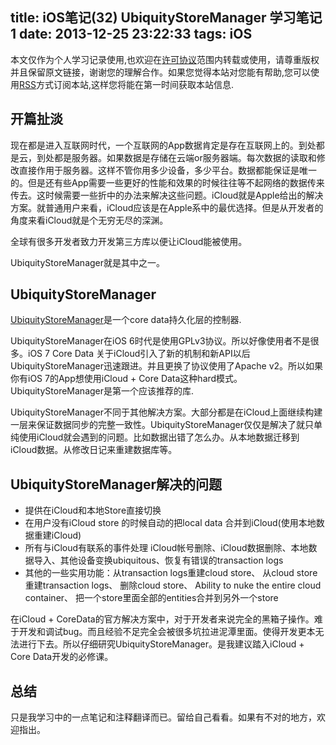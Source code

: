 title: iOS笔记(32) UbiquityStoreManager 学习笔记1
date: 2013-12-25 23:22:33
tags: iOS
---

本文仅作为个人学习记录使用,也欢迎在[许可协议](http://creativecommons.org/licenses/by-nc/3.0/deed.zh)范围内转载或使用，请尊重版权并且保留原文链接，谢谢您的理解合作。如果您觉得本站对您能有帮助,您可以使用[RSS](https://iiiyu.com/atom.xml)方式订阅本站,这样您将能在第一时间获取本站信息.

## 开篇扯淡

现在都是进入互联网时代，一个互联网的App数据肯定是存在互联网上的。到处都是云，到处都是服务器。如果数据是存储在云端or服务器端。每次数据的读取和修改直接作用于服务器。这样不管你用多少设备，多少平台。数据都能保证是唯一的。但是还有些App需要一些更好的性能和效果的时候往往等不起网络的数据传来传去。这时候需要一些折中的办法来解决这些问题。iCloud就是Apple给出的解决方案。就普通用户来看，iCloud应该是在Apple系中的最优选择。但是从开发者的角度来看iCloud就是个无穷无尽的深渊。

全球有很多开发者致力开发第三方库以便让iCloud能被使用。

UbiquityStoreManager就是其中之一。

<!--more-->

## UbiquityStoreManager

[UbiquityStoreManager](https://github.com/lhunath/UbiquityStoreManager)是一个core data持久化层的控制器.

UbiquityStoreManager在iOS 6时代是使用GPLv3协议。所以好像使用者不是很多。iOS 7 Core Data 关于iCloud引入了新的机制和新API以后UbiquityStoreManager迅速跟进。并且更换了协议使用了Apache v2。所以如果你有iOS 7的App想使用iCloud + Core Data这种hard模式。UbiquityStoreManager是第一个应该推荐的库.

UbiquityStoreManager不同于其他解决方案。大部分都是在iCloud上面继续构建一层来保证数据同步的完整一致性。UbiquityStoreManager仅仅是解决了就只单纯使用iCloud就会遇到的问题。比如数据出错了怎么办。从本地数据迁移到iCloud数据。从修改日记来重建数据库等。

## UbiquityStoreManager解决的问题

* 提供在iCloud和本地Store直接切换
* 在用户没有iCloud store 的时候自动的把local data 合并到iCloud(使用本地数据重建iCloud)
* 所有与iCloud有联系的事件处理 iCloud帐号删除、iCloud数据删除、本地数据导入、其他设备变换ubiquitous、恢复有错误的transaction logs
* 其他的一些实用功能：从transaction logs重建cloud store、 从cloud store 重建transaction logs、 删除cloud store、 Ability to nuke the entire cloud container、 把一个store里面全部的entities合并到另外一个store

在iCloud + CoreData的官方解决方案中，对于开发者来说完全的黑箱子操作。难于开发和调试bug。而且经验不足完全会被很多坑拉进泥潭里面。使得开发更本无法进行下去。所以仔细研究UbiquityStoreManager。是我建议踏入iCloud + Core Data开发的必修课。

## 总结

只是我学习中的一点笔记和注释翻译而已。留给自己看看。如果有不对的地方，欢迎指出。

